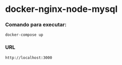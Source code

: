 # docker-nginx-node-mysql

### Comando para executar:
```
docker-compose up
```

### URL
```
http://localhost:3000
```